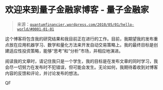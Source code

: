 <!--yml

类别：未分类

日期：2024-05-18 14:05:21

-->

# 欢迎来到量子金融家博客 - 量子金融家

> 来源：[`quantumfinancier.wordpress.com/2010/05/01/hello-world/#0001-01-01`](https://quantumfinancier.wordpress.com/2010/05/01/hello-world/#0001-01-01)

这个博客将包含我的研究结果和我目前正在进行的工作。目前，我期望我的发布重点放在应用机器学习、数学和量化方法来开发自动交易策略上。我的最终目标是创建适应性投资策略，能够“思考”和“分析”市场，并相应地演进。

阅读我的文章时，请记住我只是一个学生，我的目标是在发布文章的同时学习，我会尽一切努力在发布时不犯错误，但可能会发生。无论如何，我期待着收到对博客内容的反馈和评论，并讨论发布的想法。

QF
